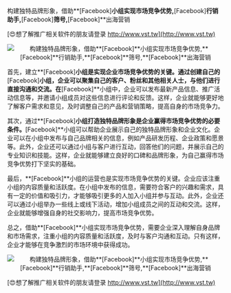 构建独特品牌形象，借助**[Facebook]**小组实现市场竞争优势,**[Facebook]**行销助手,**[Facebook]**筛号,**[Facebook]**出海营销

[😍想了解推广相关软件的朋友请登录 http://www.vst.tw](http://www.vst.tw)

 <center><img src="https://vst.tw/MP4/tuiguang/png/4.png" alt="构建独特品牌形象，借助**[Facebook]**小组实现市场竞争优势,**[Facebook]**行销助手,**[Facebook]**筛号,**[Facebook]**出海营销"></center>

首先，建立**[Facebook]**小组是实现企业市场竞争优势的关键。通过创建自己的**[Facebook]**小组，企业可以聚集自己的客户、粉丝和其他相关人士，与他们进行直接沟通和交流。在**[Facebook]**小组中，企业可以发布最新产品信息、推广活动信息等，并邀请小组成员对这些信息进行评论和反馈。这样，企业就能够更好地了解客户需求和意见，及时调整自己的产品和营销策略，提高自身的市场竞争力。

其次，通过**[Facebook]**小组打造独特品牌形象是企业赢得市场竞争优势的必要条件。**[Facebook]**小组可以帮助企业展示自己的独特品牌形象和企业文化。企业可以在小组中发布与自己品牌相关的信息，例如产品研发历程、企业政策和愿景等。此外，企业还可以通过小组与客户进行互动，回答他们的问题，并展示自己的专业知识和技能。这样，企业就能够建立良好的口碑和品牌形象，为自己赢得市场竞争优势打下坚实的基础。

最后，**[Facebook]**小组的运营也是实现市场竞争优势的关键。企业应该注重小组的内容质量和活跃度。在小组中发布的信息，需要符合客户的兴趣和需求，具有一定的价值和吸引力，才能够吸引更多的人加入小组并参与互动。此外，企业还可以通过小组举办一些线上或线下活动，增加小组成员之间的互动和交流。这样，企业就能够增强自身的社交影响力，提高市场竞争优势。

总之，借助**[Facebook]**小组实现市场竞争优势，需要企业深入理解自身品牌和市场需求，注重小组的内容质量和活跃度，及时与客户沟通和互动。只有这样，企业才能够在竞争激烈的市场环境中获得成功。

 <center><img src="https://vst.tw/MP4/tuiguang/png/7.png" alt="构建独特品牌形象，借助**[Facebook]**小组实现市场竞争优势,**[Facebook]**行销助手,**[Facebook]**筛号,**[Facebook]**出海营销"></center>

[😍想了解推广相关软件的朋友请登录 http://www.vst.tw](http://www.vst.tw)



